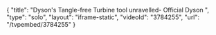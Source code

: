 {
    "title": "Dyson's Tangle-free Turbine tool unravelled- Official Dyson ",
    "type": "solo",
    "layout": "iframe-static",
    "videoId": "3784255",
    "url": "\/tvpembed\/3784255"
}